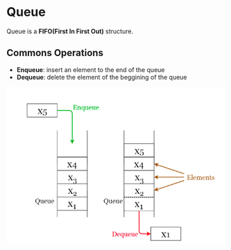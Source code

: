 # Queue

Queue is a **FIFO(First In First Out)** structure.

## Commons Operations

*  **Enqueue**: insert an element to the end of the queue
*  **Dequeue**: delete the element of the beggining of the queue

![Alt text](./queue.png?raw=true "Queue")
